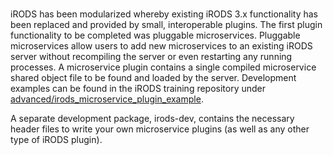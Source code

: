 #

iRODS has been modularized whereby existing iRODS 3.x functionality has been replaced and provided by small, interoperable plugins.  The first plugin functionality to be completed was pluggable microservices.  Pluggable microservices allow users to add new microservices to an existing iRODS server without recompiling the server or even restarting any running processes.  A microservice plugin contains a single compiled microservice shared object file to be found and loaded by the server.  Development examples can be found in the iRODS training repository under [advanced/irods_microservice_plugin_example](https://github.com/irods/irods_training/tree/master/advanced/irods_microservice_plugin_example).

A separate development package, irods-dev, contains the necessary header files to write your own microservice plugins (as well as any other type of iRODS plugin).
